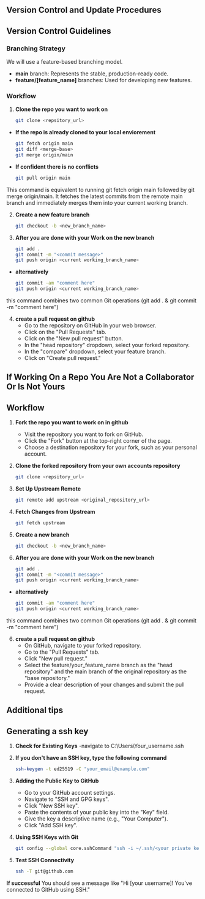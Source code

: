 ## Version Control and Update Procedures

## Version Control Guidelines

### Branching Strategy
We will use a feature-based branching model.

* **main** branch: Represents the stable, production-ready code.
* **feature/[feature_name]** branches: Used for developing new features.

### Workflow
1. **Clone the repo you want to work on**
    ```bash
    git clone <repsitory_url>
    ```
- **If the repo is already cloned to your local enviorement**
    ```bash
    git fetch origin main
    git diff <merge-base>
    git merge origin/main
    ```

- **If confident there is no conflicts**
    ```bash
    git pull origin main
    ```
    
This command is equivalent to running git fetch origin main followed by git merge origin/main. It fetches the latest commits from the remote main branch and immediately merges them into your current working branch.

2. **Create a new feature branch** 
   ```bash
   git checkout -b <new_branch_name>
   ```

3. **After you are done with your Work on the new branch**
    ```bash
    git add .
    git commit -m "<commit message>"
    git push origin <current working_branch_name>
    ```

- **alternatively**
    ```bash
    git commit -am "comment here"
    git push origin <current working_branch_name>
    ```
this command combines two common Git operations (git add . & git commit -m "comment here")

4. **create a pull request on github**
    - Go to the repository on GitHub in your web browser.
    - Click on the "Pull Requests" tab.
    - Click on the "New pull request" button.
    - In the "head repository" dropdown, select your forked repository.
    - In the "compare" dropdown, select your feature branch.
    - Click on "Create pull request."

## If Working On a Repo You Are Not a Collaborator Or Is Not Yours

## Workflow

1. **Fork the repo you want to work on in github**
    - Visit the repository you want to fork on GitHub.
    - Click the "Fork" button at the top-right corner of the page.
    - Choose a destination repository for your fork, such as your personal account.

2. **Clone the forked repository from your own accounts repository**
   ```bash
   git clone <repsitory_url>
   ```

3. **Set Up Upstream Remote**
    ```bash
    git remote add upstream <original_repository_url>
    ```

4. **Fetch Changes from Upstream**
    ```bash
    git fetch upstream
    ```

5. **Create a new branch** 
   ```bash
   git checkout -b <new_branch_name>
   ```

6. **After you are done with your Work on the new branch**
    ```bash
    git add .
    git commit -m "<commit message>"
    git push origin <current working_branch_name>
    ```

- **alternatively**
    ```bash
    git commit -am "comment here"
    git push origin <current working_branch_name>
    ```
this command combines two common Git operations (git add . & git commit -m "comment here")

6. **create a pull request on github**
    - On GitHub, navigate to your forked repository.
    - Go to the "Pull Requests" tab.
    - Click "New pull request."
    - Select the feature/your_feature_name branch as the "head repository" and the main branch of the original repository as the "base repository."
    - Provide a clear description of your changes and submit the pull request.

## Additional tips

## Generating a ssh key

1. **Check for Existing Keys**
    -navigate to C:\Users\Your_username\.ssh

2. **If you don't have an SSH key, type the following command**
    ```bash
    ssh-keygen -t ed25519 -C "your_email@example.com"
    ```

4. **Adding the Public Key to GitHub**
    - Go to your GitHub account settings.
    - Navigate to "SSH and GPG keys".
    - Click "New SSH key".
    - Paste the contents of your public key into the "Key" field.
    - Give the key a descriptive name (e.g., "Your Computer").
    - Click "Add SSH key".

5. **Using SSH Keys with Git**
    ```bash
    git config --global core.sshCommand "ssh -i ~/.ssh/<your private key file>"
    ```
    
6. **Test SSH Connectivity**
    ```bash
    ssh -T git@github.com
    ```

**If successful** 
    You should see a message like "Hi [your username]! You've connected to GitHub using SSH."

